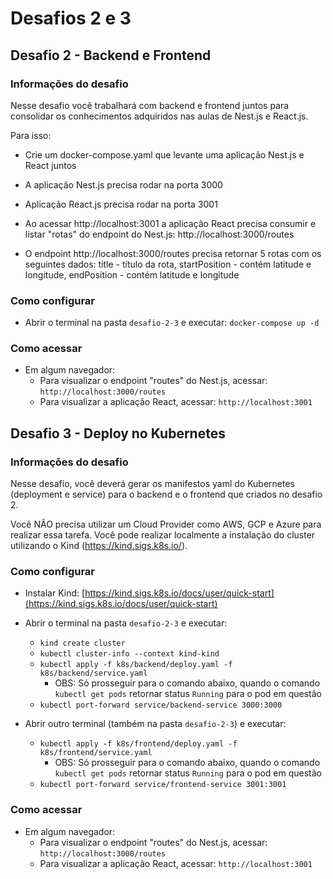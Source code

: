 # Desafios 2 e 3

## Desafio 2 - Backend e Frontend
### Informações do desafio
Nesse desafio você trabalhará com backend e frontend juntos para consolidar os conhecimentos adquiridos nas aulas de Nest.js e React.js.

Para isso:

- Crie um docker-compose.yaml que levante uma aplicação Nest.js e React juntos

- A aplicação Nest.js precisa rodar na porta 3000

- Aplicação React.js precisa rodar na porta 3001

- Ao acessar http://localhost:3001 a aplicação React precisa consumir e listar "rotas" do endpoint do Nest.js: http://localhost:3000/routes

- O endpoint http://localhost:3000/routes precisa retornar 5 rotas com os seguintes dados: title - título da rota, startPosition - contém latitude e longitude, endPosition - contém latitude e longitude

### Como configurar
- Abrir o terminal na pasta `desafio-2-3` e executar: `docker-compose up -d`

### Como acessar
- Em algum navegador:
    - Para visualizar o endpoint "routes" do Nest.js, acessar: `http://localhost:3000/routes`
    - Para visualizar a aplicação React, acessar: `http://localhost:3001`

## Desafio 3 - Deploy no Kubernetes
### Informações do desafio
Nesse desafio, você deverá gerar os manifestos yaml do Kubernetes (deployment e service) para o backend e o frontend que criados no desafio 2.

Você NÃO precisa utilizar um Cloud Provider como AWS, GCP e Azure para realizar essa tarefa. Você pode realizar localmente a instalação do cluster utilizando o Kind (https://kind.sigs.k8s.io/).

### Como configurar
- Instalar Kind: [https://kind.sigs.k8s.io/docs/user/quick-start](https://kind.sigs.k8s.io/docs/user/quick-start)

-  Abrir o terminal na pasta `desafio-2-3` e executar:
    - `kind create cluster`
    - `kubectl cluster-info --context kind-kind`
    - `kubectl apply -f k8s/backend/deploy.yaml -f k8s/backend/service.yaml`
        - OBS: Só prosseguir para o comando abaixo, quando o comando `kubectl get pods` retornar status `Running` para o pod em questão
    - `kubectl port-forward service/backend-service 3000:3000`

- Abrir outro terminal (também na pasta `desafio-2-3`) e executar:
    - `kubectl apply -f k8s/frontend/deploy.yaml -f k8s/frontend/service.yaml`
        - OBS: Só prosseguir para o comando abaixo, quando o comando `kubectl get pods` retornar status `Running` para o pod em questão
    - `kubectl port-forward service/frontend-service 3001:3001`

### Como acessar
- Em algum navegador:
    - Para visualizar o endpoint "routes" do Nest.js, acessar: `http://localhost:3000/routes`
    - Para visualizar a aplicação React, acessar: `http://localhost:3001`